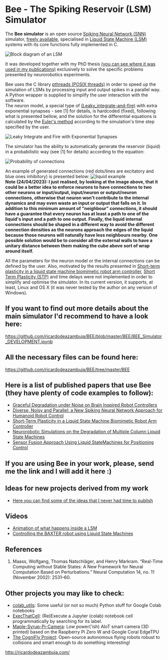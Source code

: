 # Bee - The Spiking Reservoir (LSM) Simulator

The **Bee simulator** is an open source [Spiking Neural Network (SNN)](https://en.wikipedia.org/wiki/Spiking_neural_network) simulator, [freely available](https://github.com/ricardodeazambuja/BEE/blob/master/LICENSE.md), specialised in [Liquid State Machine (LSM)](https://en.wikipedia.org/wiki/Liquid_state_machine) systems with its core functions fully implemented in C. 

![Block diagram of an LSM](https://github.com/ricardodeazambuja/BEE/blob/master/imgs/lsm.png)

It was developed together with my PhD thesis [(you can see where it was used in my publications)](https://github.com/ricardodeazambuja/BEE#here-is-a-list-of-published-papers-that-use-bee-they-have-plenty-of-code-examples-to-follow) exclusively to solve the specific problems presented by neurorobotics experiments.  

Bee uses the C library [pthreads (POSIX threads)](https://en.wikipedia.org/wiki/POSIX_Threads) in order to speed up the simulation of LSMs by processing input and output spikes in a parallel way. A Python wrapper is supplied to simplify the user interaction with the software.  
The neuron model, a special type of [(Leaky_integrate-and-fire)](https://en.wikipedia.org/wiki/Biological_neuron_model#Leaky_integrate-and-fire) with extra exponential synapses - see [1] for details, is hardcoded (fixed), following what is presented bellow, and the solution for the differential equations is calculated by the [Euler's method](https://en.wikipedia.org/wiki/Euler_method) according to the simulation's time step specified by the user. 

![Leaky Integrate and Fire with Exponential Synapses](https://github.com/ricardodeazambuja/BEE/blob/master/imgs/neuron_model.png)

The simulator has the ability to automatically generate the reservoir (liquid) in a probabilistic way (see [1] for details) according to the equation:

![Probability of connections](https://github.com/ricardodeazambuja/BEE/blob/master/imgs/conn_model.png)

An example of generated connections (red dots/lines are excitatory and blue ones inhibitory) is presented below:
![liquid example](https://github.com/ricardodeazambuja/BEE/blob/master/imgs/liquid.png)     
**Note (24/04/2023): I just realised, by looking at the image above, that it could be a better idea to enforce neurons to have connections to two other neurons or input/output, input/neuron or output/neuron connections, otherwise that neuron won't contribute to the internal dynamics and may even waste an input or output that falls on it. In addition to this minimum amount of "neighbour" connections, it should have a guarantee that every neuron has at least a path to one of the liquid's input and a path to one output. Finally, the liquid internal connections should be shaped in a different way to avoid the different connection densities as the neurons approach the edges of the liquid because those neurons will naturally have less neighbours nearby. One possible solution would be to consider all the external walls to have a unitary distance between them making the cube above sort of wrap around itself.**

All the parameters for the neuron model or the internal connections can be defined by the user. Also, motivated by the results presented in [Short-term plasticity in a liquid state machine biomimetic robot arm controller](https://github.com/ricardodeazambuja/IJCNN2017-2), [Short Term Plasticity (STP)](http://www.scholarpedia.org/article/Short-term_synaptic_plasticity) and time delays were not implemented in order to simplify and optimise the simulator. In its current version, it supports, at least, Linux and OS X (it was never tested by the author on any version of Windows).

## If you want to find out more details about the main simulator I'd recommend to have a look here:  
https://github.com/ricardodeazambuja/BEE/blob/master/BEE/BEE_Simulator_DEVELOPMENT.ipynb

## All the necessary files can be found here:  
https://github.com/ricardodeazambuja/BEE/tree/master/BEE


## Here is a list of published papers that use Bee (they have plenty of code examples to follow):
- [Graceful Degradation under Noise on Brain Inspired Robot Controllers](https://github.com/ricardodeazambuja/ICONIP2016)
- [Diverse, Noisy and Parallel: a New Spiking Neural Network Approach for Humanoid Robot Control](https://github.com/ricardodeazambuja/IJCNN2016)
- [Short-Term Plasticity in a Liquid State Machine Biomimetic Robot Arm Controller](https://github.com/ricardodeazambuja/IJCNN2017)
- [Neurorobotic Simulations on the Degradation of Multiple Column Liquid State Machines](https://github.com/ricardodeazambuja/IJCNN2017-2)
- [Sensor Fusion Approach Using Liquid StateMachines for Positioning Control](https://github.com/ricardodeazambuja/I2MTC2017-LSMFusion)

## If you are using Bee in your work, please, send me the link and I will add it here :)

## Ideas for new projects derived from my work
- [Here you can find some of the ideas that I never had time to publish](https://github.com/ricardodeazambuja/SNN-Experiments)

## Videos
- [Animation of what happens inside a LSM](https://www.youtube.com/watch?v=_xm77cxpXV8)
- [Controlling the BAXTER robot using Liquid State Machines](https://www.youtube.com/watch?v=4gF7mfjGllA)

## References
1. Maass, Wolfgang, Thomas Natschläger, and Henry Markram. “Real-Time Computing without Stable States: A New Framework for Neural Computation Based on Perturbations.” Neural Computation 14, no. 11 (November 2002): 2531–60.  


## Other projects you may like to check:
* [colab_utils](https://github.com/ricardodeazambuja/colab_utils/): Some useful (or not so much) Python stuff for Google Colab notebooks
* [ExecThatCell](https://github.com/ricardodeazambuja/ExecThatCell): (Re)Execute a Jupyter (colab) notebook cell programmatically by searching for its label.
* [Maple-Syrup-Pi-Camera](https://github.com/ricardodeazambuja/Maple-Syrup-Pi-Camera): Low power('ish) AIoT smart camera (3D printed) based on the Raspberry Pi Zero W and Google Coral EdgeTPU
* [The CogniFly Project](https://github.com/thecognifly): Open-source autonomous flying robots robust to collisions and smart enough to do something interesting!

http://ricardodeazambuja.com/
